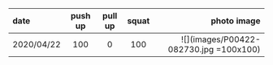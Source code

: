 | date | push up | pull up | squat | photo image |
| :--- | :---: | :---: | :---: | ---: |
| 2020/04/22 | 100 | 0 | 100 | ![](images/P00422-082730.jpg =100x100) |



